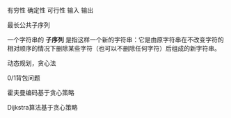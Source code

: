 有穷性 确定性 可行性 输入 输出



最长公共子序列

一个字符串的 **子序列** 是指这样一个新的字符串：它是由原字符串在不改变字符的相对顺序的情况下删除某些字符（也可以不删除任何字符）后组成的新字符串。



动态规划，贪心法

0/1背包问题



霍夫曼编码基于贪心策略

Dijkstra算法基于贪心策略
